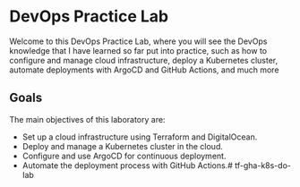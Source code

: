 # DevOps Practice Lab

Welcome to this DevOps Practice Lab, where you will see the DevOps knowledge that I have learned so far put into practice, such as how to configure and manage cloud infrastructure, deploy a Kubernetes cluster, automate deployments with ArgoCD and GitHub Actions, and much more

## Goals

The main objectives of this laboratory are:

- Set up a cloud infrastructure using Terraform and DigitalOcean.
- Deploy and manage a Kubernetes cluster in the cloud.
- Configure and use ArgoCD for continuous deployment.
- Automate the deployment process with GitHub Actions.# tf-gha-k8s-do-lab
